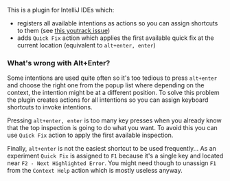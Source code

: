 This is a plugin for IntelliJ IDEs which:
- registers all available intentions as actions so you can assign shortcuts to them (see [this youtrack issue](https://youtrack.jetbrains.com/issue/IDEA-217465))
- adds `Quick Fix` action which applies the first available quick fix at the current location (equivalent to `alt+enter, enter`)

### What's wrong with Alt+Enter?
Some intentions are used quite often so it's too tedious to press `alt+enter` and choose the right one from the popup list
where depending on the context, the intention might be at a different position.
To solve this problem the plugin creates actions for all intentions so you can assign keyboard shortcuts to invoke intentions.

Pressing `alt+enter, enter` is too many key presses when you already know that the top inspection is going to do what you want.
To avoid this you can use `Quick Fix` action to apply the first available inspection.

Finally, `alt+enter` is not the easiest shortcut to be used frequently...
As an experiment `Quick Fix` is assigned to `F1` because it's a single key and located near `F2 - Next Highlighted Error`.
You might need though to unassign `F1` from the `Context Help` action which is mostly useless anyway.
